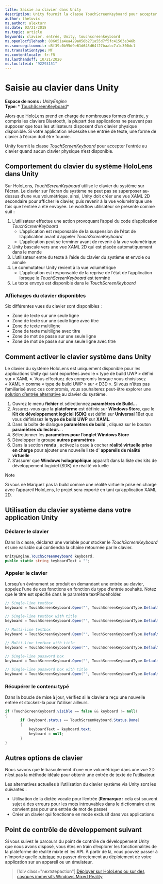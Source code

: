 ```yaml
---
title: Saisie au clavier dans Unity
description: Unity fournit la classe TouchScreenKeyboard pour accepter l’entrée au clavier quand aucun clavier physique n’est disponible.
author: thetuvix
ms.author: alexturn
ms.date: 03/21/2018
ms.topic: article
keywords: clavier, entrée, Unity, touchscreenkeyboard
ms.openlocfilehash: 806051a4ea429a058b271a55d7f5fc41503e346b
ms.sourcegitcommit: d8f39c0b95d9e61d645d64f27baabc7a1c300dc1
ms.translationtype: MT
ms.contentlocale: fr-FR
ms.lasthandoff: 10/21/2020
ms.locfileid: "92293151"
---
```

# <a name="keyboard-input-in-unity"></a>Saisie au clavier dans Unity

**Espace de noms :** *UnityEngine*<br>
 **Type**: * [TouchScreenKeyboard](https://docs.unity3d.com/ScriptReference/TouchScreenKeyboard.html)*

Alors que HoloLens prend en charge de nombreuses formes d’entrée, y compris les claviers Bluetooth, la plupart des applications ne peuvent pas supposer que tous les utilisateurs disposent d’un clavier physique disponible. Si votre application nécessite une entrée de texte, une forme de clavier à l’écran doit être fournie.

Unity fournit la classe *[TouchScreenKeyboard](https://docs.unity3d.com/ScriptReference/TouchScreenKeyboard.html)* pour accepter l’entrée au clavier quand aucun clavier physique n’est disponible.

## <a name="hololens-system-keyboard-behavior-in-unity"></a>Comportement du clavier du système HoloLens dans Unity

Sur HoloLens, *TouchScreenKeyboard* utilise le clavier du système sur l’écran. Le clavier sur l’écran du système ne peut pas se superposer au-dessus d’une vue volumétrique. ainsi, Unity doit créer une vue XAML 2D secondaire pour afficher le clavier, puis revenir à la vue volumétrique une fois que l’entrée a été envoyée. Le workflow utilisateur se présente comme suit :
1. L’utilisateur effectue une action provoquant l’appel du code d’application *TouchScreenKeyboard*
    * L’application est responsable de la suspension de l’état de l’application avant d’appeler *TouchScreenKeyboard*
    * L’application peut se terminer avant de revenir à la vue volumétrique
2. Unity bascule vers une vue XAML 2D qui est placée automatiquement dans le monde
3. L’utilisateur entre du texte à l’aide du clavier du système et envoie ou annule
4. Le commutateur Unity revient à la vue volumétrique
    * L’application est responsable de la reprise de l’état de l’application lorsque le *TouchScreenKeyboard* est terminé
5. Le texte envoyé est disponible dans le *TouchScreenKeyboard*

### <a name="available-keyboard-views"></a>Affichages du clavier disponibles

Six différentes vues du clavier sont disponibles :
* Zone de texte sur une seule ligne
* Zone de texte sur une seule ligne avec titre
* Zone de texte multiligne
* Zone de texte multiligne avec titre
* Zone de mot de passe sur une seule ligne
* Zone de mot de passe sur une seule ligne avec titre

## <a name="how-to-enable-the-system-keyboard-in-unity"></a>Comment activer le clavier système dans Unity

Le clavier du système HoloLens est uniquement disponible pour les applications Unity qui sont exportées avec le « type de build UWP » défini sur « XAML ». Vous effectuez des compromis lorsque vous choisissez « XAML » comme « type de build UWP » sur « D3D ». Si vous n’êtes pas familiarisé avec ces compromis, vous souhaiterez peut-être explorer une [solution d’entrée alternative](#alternative-keyboard-options) au clavier du système.
1. Ouvrez le menu **fichier** et sélectionnez **paramètres de Build...**
2. Assurez-vous que la **plateforme** est définie sur **Windows Store**, que le **Kit de développement logiciel (SDK)** est défini sur **Universal 10**et que vous définissez le **type de build UWP** sur **XAML**.
3. Dans la boîte de dialogue **paramètres de build** , cliquez sur le bouton **paramètres du lecteur..** .
4. Sélectionner les **paramètres pour l’onglet Windows Store**
5. Développer le groupe **autres paramètres**
6. Dans la section **rendu** , activez la case à cocher **réalité virtuelle prise en charge** pour ajouter une nouvelle liste d' **appareils de réalité virtuelle**
7. S’assurer que **Windows holographique** apparaît dans la liste des kits de développement logiciel (SDK) de réalité virtuelle

>[!NOTE]
>Si vous ne Marquez pas la build comme une réalité virtuelle prise en charge avec l’appareil HoloLens, le projet sera exporté en tant qu’application XAML 2D.

## <a name="using-the-system-keyboard-in-your-unity-app"></a>Utilisation du clavier système dans votre application Unity

### <a name="declare-the-keyboard"></a>Déclarer le clavier

Dans la classe, déclarez une variable pour stocker le *TouchScreenKeyboard* et une variable qui contiendra la chaîne retournée par le clavier.

```cs
UnityEngine.TouchScreenKeyboard keyboard;
public static string keyboardText = "";
```

### <a name="invoke-the-keyboard"></a>Appeler le clavier

Lorsqu’un événement se produit en demandant une entrée au clavier, appelez l’une de ces fonctions en fonction du type d’entrée souhaité. Notez que le titre est spécifié dans le paramètre textPlaceholder.

```cs
// Single-line textbox
keyboard = TouchScreenKeyboard.Open("", TouchScreenKeyboardType.Default, false, false, false, false);

// Single-line textbox with title
keyboard = TouchScreenKeyboard.Open("", TouchScreenKeyboardType.Default, false, false, false, false, "Single-line title");

// Multi-line textbox
keyboard = TouchScreenKeyboard.Open("", TouchScreenKeyboardType.Default, false, true, false, false);

// Multi-line textbox with title
keyboard = TouchScreenKeyboard.Open("", TouchScreenKeyboardType.Default, false, true, false, false, "Multi-line Title");

// Single-line password box
keyboard = TouchScreenKeyboard.Open("", TouchScreenKeyboardType.Default, false, false, true, false);

// Single-line password box with title
keyboard = TouchScreenKeyboard.Open("", TouchScreenKeyboardType.Default, false, false, true, false, "Secure Single-line Title");
```

### <a name="retrieve-typed-contents"></a>Récupérer le contenu typé

Dans la boucle de mise à jour, vérifiez si le clavier a reçu une nouvelle entrée et stockez-la pour l’utiliser ailleurs.

```cs
if (TouchScreenKeyboard.visible == false && keyboard != null)
{
       if (keyboard.status == TouchScreenKeyboard.Status.Done)
       {
           keyboardText = keyboard.text;
           keyboard = null;
       }
}
```

## <a name="alternative-keyboard-options"></a>Autres options de clavier

Nous savons que le basculement d’une vue volumétrique dans une vue 2D n’est pas la méthode idéale pour obtenir une entrée de texte de l’utilisateur.

Les alternatives actuelles à l’utilisation du clavier système via Unity sont les suivantes :
* Utilisation de la dictée vocale pour l’entrée (<b>Remarque :</b> cela est souvent sujet à des erreurs pour les mots introuvables dans le dictionnaire et ne convient pas pour une entrée de mot de passe)
* Créer un clavier qui fonctionne en mode exclusif dans vos applications

## <a name="next-development-checkpoint"></a>Point de contrôle de développement suivant

Si vous suivez le parcours du point de contrôle de développement Unity que nous avons disposé, vous êtes en train d’explorer les fonctionnalités de la plateforme de réalité mixte et les API. À partir de là, vous pouvez passer à n’importe quelle [rubrique](unity-development-overview.md#3-platform-capabilities-and-apis) ou passer directement au déploiement de votre application sur un appareil ou un émulateur.

> [!div class="nextstepaction"]
> [Déployer sur HoloLens ou sur des casques immersifs Windows Mixed Reality](../platform-capabilities-and-apis/using-visual-studio.md)
